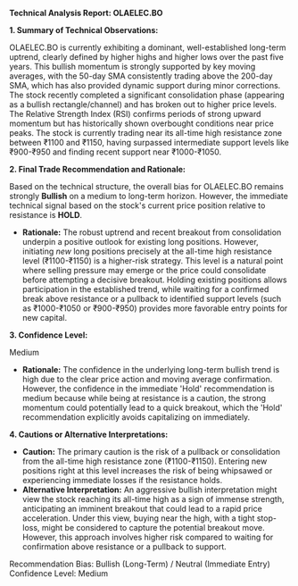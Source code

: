 **Technical Analysis Report: OLAELEC.BO**

**1. Summary of Technical Observations:**

OLAELEC.BO is currently exhibiting a dominant, well-established long-term uptrend, clearly defined by higher highs and higher lows over the past five years. This bullish momentum is strongly supported by key moving averages, with the 50-day SMA consistently trading above the 200-day SMA, which has also provided dynamic support during minor corrections. The stock recently completed a significant consolidation phase (appearing as a bullish rectangle/channel) and has broken out to higher price levels. The Relative Strength Index (RSI) confirms periods of strong upward momentum but has historically shown overbought conditions near price peaks. The stock is currently trading near its all-time high resistance zone between ₹1100 and ₹1150, having surpassed intermediate support levels like ₹900-₹950 and finding recent support near ₹1000-₹1050.

**2. Final Trade Recommendation and Rationale:**

Based on the technical structure, the overall bias for OLAELEC.BO remains strongly **Bullish** on a medium to long-term horizon. However, the immediate technical signal based on the stock's current price position relative to resistance is **HOLD**.

*   **Rationale:** The robust uptrend and recent breakout from consolidation underpin a positive outlook for existing long positions. However, initiating *new* long positions precisely at the all-time high resistance level (₹1100-₹1150) is a higher-risk strategy. This level is a natural point where selling pressure may emerge or the price could consolidate before attempting a decisive breakout. Holding existing positions allows participation in the established trend, while waiting for a confirmed break above resistance or a pullback to identified support levels (such as ₹1000-₹1050 or ₹900-₹950) provides more favorable entry points for new capital.

**3. Confidence Level:**

Medium

*   **Rationale:** The confidence in the underlying long-term bullish trend is high due to the clear price action and moving average confirmation. However, the confidence in the immediate 'Hold' recommendation is medium because while being at resistance is a caution, the strong momentum could potentially lead to a quick breakout, which the 'Hold' recommendation explicitly avoids capitalizing on immediately.

**4. Cautions or Alternative Interpretations:**

*   **Caution:** The primary caution is the risk of a pullback or consolidation from the all-time high resistance zone (₹1100-₹1150). Entering new positions right at this level increases the risk of being whipsawed or experiencing immediate losses if the resistance holds.
*   **Alternative Interpretation:** An aggressive bullish interpretation might view the stock reaching its all-time high as a sign of immense strength, anticipating an imminent breakout that could lead to a rapid price acceleration. Under this view, buying near the high, with a tight stop-loss, might be considered to capture the potential breakout move. However, this approach involves higher risk compared to waiting for confirmation above resistance or a pullback to support.

Recommendation Bias: Bullish (Long-Term) / Neutral (Immediate Entry)
Confidence Level: Medium